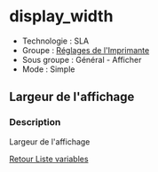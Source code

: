 # display_width

* Technologie : SLA
* Groupe : [Réglages de l'Imprimante](../sla_printer/sla_parameters.md)
* Sous groupe : Général - Afficher
* Mode : Simple

## Largeur de l'affichage

### Description

Largeur de l'affichage

[Retour Liste variables](variable_list.md)